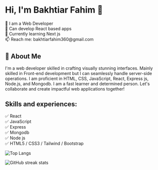 # Hi, I'm Bakhtiar Fahim  👋
<p>
👑 I am a Web Developer <br/>
💪 Can develop React based apps <br/>
🌱 Currently learning Next js <br/>
📫 Reach me: bakhtiarfahim360@gmail.com <br/>
</p>

## 🚀 About Me
I'm a web developer skilled in crafting visually stunning interfaces. Mainly skilled in Front-end development but I can seamlessly handle server-side operations. I am proficient in HTML, CSS, JavaScript, React, Express js, Node.js, and Mongodb. I am a fast learner and determined person. Let's collaborate and create impactful web applications together!

## Skills and experiences:
✅ React <br> 
✅ JavaScript <br>
✅ Express <br>
✅ Mongodb <br>
✅ Node js <br>
✅ HTML5 / CSS3 / Tailwind / Bootstrap <br>

![Top Langs](https://github-readme-stats.vercel.app/api/top-langs/?username=Bakhtiar2000&layout=compact) <br/>

![GitHub streak stats](https://streak-stats.demolab.com/?user=Bakhtiar2000)  <br/>
